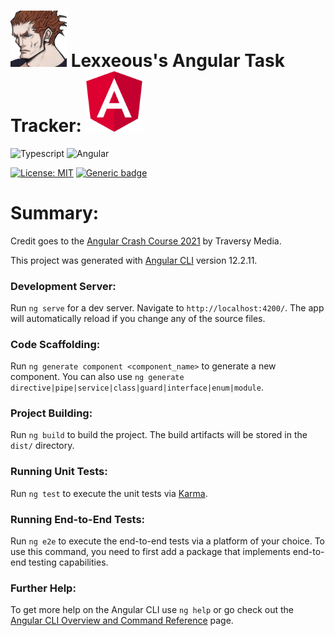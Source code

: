 # <img src=".pics/lexx_headshot_clear.png" width="90px"/> Lexxeous's Angular Task Tracker: <img src=".pics/angular_logo.png" width="90px"/>

![Typescript](https://img.shields.io/badge/TypeScript-007ACC?style=for-the-badge&logo=typescript&logoColor=white)
![Angular](https://img.shields.io/badge/Angular-DD0031?style=for-the-badge&logo=angular&logoColor=white)

[![License: MIT](https://img.shields.io/badge/License-MIT-blue.svg)](https://opensource.org/licenses/MIT)
[![Generic badge](https://img.shields.io/badge/working-yes-bright_green_.svg)](https://shields.io/)

# Summary:

Credit goes to the [Angular Crash Course 2021](https://www.youtube.com/watch?v=3dHNOWTI7H8) by Traversy Media.

This project was generated with [Angular CLI](https://github.com/angular/angular-cli) version 12.2.11.

### Development Server:

Run `ng serve` for a dev server. Navigate to `http://localhost:4200/`. The app will automatically reload if you change any of the source files.

### Code Scaffolding:

Run `ng generate component <component_name>` to generate a new component. You can also use `ng generate directive|pipe|service|class|guard|interface|enum|module`.

### Project Building:

Run `ng build` to build the project. The build artifacts will be stored in the `dist/` directory.

### Running Unit Tests:

Run `ng test` to execute the unit tests via [Karma](https://karma-runner.github.io).

### Running End-to-End Tests:

Run `ng e2e` to execute the end-to-end tests via a platform of your choice. To use this command, you need to first add a package that implements end-to-end testing capabilities.

### Further Help:

To get more help on the Angular CLI use `ng help` or go check out the [Angular CLI Overview and Command Reference](https://angular.io/cli) page.
